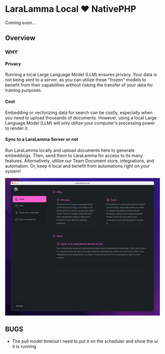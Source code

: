 # LaraLamma Local ❤️ NativePHP

Coming soon...


## Overview

### WHY

#### Privacy

Running a local Large Language Model (LLM) ensures privacy. Your data is not being sent to a server, as you can utilize these "frozen" models to benefit from their capabilities without risking the transfer of your data for training purposes.

#### Cost
Embedding or vectorizing data for search can be costly, especially when you need to upload thousands of documents. However, using a local Large Language Model (LLM) will only utilize your computer's processing power to render it.

#### Sync to a LaraLamma Server or not

Run LaraLamma locally and upload documents here to generate embeddings. Then, send them to LaraLamma for access to its many features. Alternatively, utilize our Team Document store, integrations, and automation. Or, keep it local and benefit from automations right on your system!

![](docs/intro.png)

## BUGS

  * The pull model timeout I need to put it on the scheduler and show the ui it is running

